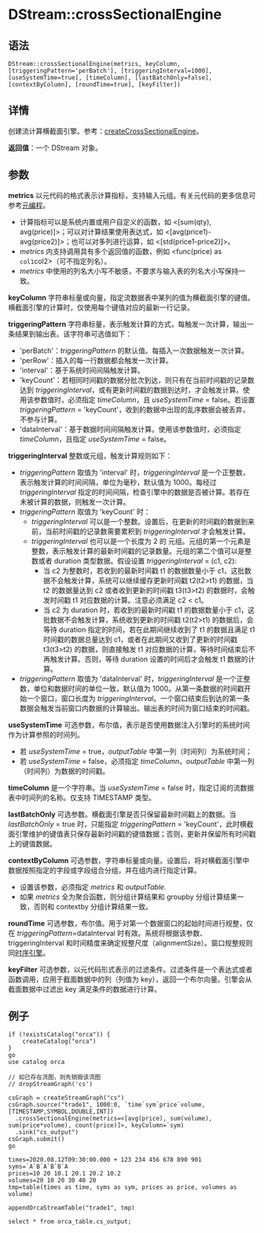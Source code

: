 # DStream::crossSectionalEngine

## 语法

`DStream::crossSectionalEngine(metrics, keyColumn,
[triggeringPattern='perBatch'], [triggeringInterval=1000], [useSystemTime=true],
[timeColumn], [lastBatchOnly=false], [contextByColumn], [roundTime=true],
[keyFilter])`

## 详情

创建流计算横截面引擎。参考：[createCrossSectionalEngine](../c/createCrossSectionalEngine.md)。

**返回值**：一个 DStream 对象。

## 参数

**metrics** 以元代码的格式表示计算指标，支持输入元组。有关元代码的更多信息可参考[元编程](../c/../../progr/objs/meta_progr.md)。

* 计算指标可以是系统内置或用户自定义的函数，如 <[sum(qty), avg(price)]>；可以对计算结果使用表达式，如
  <[avg(price1)-avg(price2)]>；也可以对多列进行运算，如 <[std(price1-price2)]>。
* *metrics* 内支持调用具有多个返回值的函数，例如 <func(price) as `col1`col2>（可不指定列名）。
* *metrics* 中使用的列名大小写不敏感，不要求与输入表的列名大小写保持一致。

**keyColumn**
字符串标量或向量，指定流数据表中某列的值为横截面引擎的键值。横截面引擎的计算时，仅使用每个键值对应的最新一行记录。

**triggeringPattern**
字符串标量，表示触发计算的方式，每触发一次计算，输出一条结果到输出表。该字符串可选值如下：

* 'perBatch'：*triggeringPattern* 的默认值。每插入一次数据触发一次计算。
* 'perRow'：插入的每一行数据都会触发一次计算。
* 'interval'：基于系统时间间隔触发计算。
* 'keyCount'：若相同时间戳的数据分批次到达，则只有在当前时间戳的记录数达到
  *triggeringInterval*，或有更新时间戳的数据到达时，才会触发计算。使用该参数值时，必须指定
  *timeColumn*，且 *useSystemTime* = false。若设置
  *triggeringPattern* = 'keyCount'，收到的数据中出现的乱序数据会被丢弃，不参与计算。
* 'dataInterval'：基于数据时间间隔触发计算。使用该参数值时，必须指定 *timeColumn*，且指定
  *useSystemTime* = false。

**triggeringInterval** 整数或元组，触发计算规则如下：

* *triggeringPattern* 取值为 'interval' 时，*triggeringInterval*
  是一个正整数，表示触发计算的时间间隔，单位为毫秒，默认值为 1000。每经过 *triggeringInterval*
  指定的时间间隔，检查引擎中的数据是否被计算。若存在未被计算的数据，则触发一次计算。
* *triggeringPattern* 取值为 'keyCount' 时：
  + *triggeringInterval* 可以是一个整数。设置后，在更新的时间戳的数据到来前，当前时间戳的记录数需要累积到
    *triggeringInterval* 才会触发计算。
  + *triggeringInterval* 也可以是一个长度为 2 的
    元组。元组的第一个元素是整数，表示触发计算的最新时间戳的记录数量。元组的第二个值可以是整数或者 duration 类型数据。假设设置
    *triggeringInterval* = (c1, c2):
    - 当 c2 为整数时，若收到的最新时间戳 t1 的数据数量小于 c1，这批数据不会触发计算，系统可以继续缓存更新时间戳
      t2(t2>t1) 的数据，当 t2 的数据量达到 c2 或者收到更新的时间戳 t3(t3>t2)
      的数据时，会触发时间戳 t1 对应数据的计算。注意必须满足 c2 < c1。
    - 当 c2 为 duration 时，若收到的最新时间戳 t1 的数据数量小于
      c1，这批数据不会触发计算，系统收到更新的时间戳 t2(t2>t1) 的数据后，会等待 duration
      指定的时间，若在此期间继续收到了 t1 的数据且满足 t1 时间戳的数据总量达到 c1，或者在此期间又收到了更新的时间戳
      t3(t3>t2) 的数据，则直接触发 t1 对应数据的计算，等待时间结束后不再触发计算。否则，等待
      duration 设置的时间后才会触发 t1 数据的计算。
* *triggeringPattern* 取值为 'dataInterval' 时，*triggeringInterval*
  是一个正整数，单位和数据时间的单位一致，默认值为 1000。从第一条数据的时间戳开始一个窗口，窗口长度为
  *triggeringInterval*。一个窗口结束后到达的第一条数据会触发当前窗口内数据的计算输出。输出表的时间为窗口结束的时间戳。

**useSystemTime** 可选参数，布尔值，表示是否使用数据注入引擎时的系统时间作为计算参照的时间列。

* 若 *useSystemTime* = true，*outputTable* 中第一列（时间列）为系统时间；
* 若 *useSystemTime* = false，必须指定 *timeColumn*，*outputTable*
  中第一列（时间列）为数据的时间戳。

**timeColumn** 是一个字符串。当 *useSystemTime* = false
时，指定订阅的流数据表中时间列的名称。仅支持 TIMESTAMP 类型。

**lastBatchOnly** 可选参数。横截面引擎是否只保留最新时间戳上的数据。当
*lastBatchOnly* = true 时，只能指定 *triggeringPattern* =
'keyCount'，此时横截面引擎维护的键值表只保存最新时间戳的键值数据；否则，更新并保留所有时间戳上的键值数据。

**contextByColumn**
可选参数，字符串标量或向量。设置后，将对横截面引擎中数据按照指定的字段或字段组合分组，并在组内进行指定计算。

* 设置该参数，必须指定 *metrics* 和 *outputTable*.
* 如果 *metrics* 全为聚合函数，则分组计算结果和 groupby 分组计算结果一致，否则和 contextby
  分组计算结果一致。

**roundTime** 可选参数，布尔值。用于对第一个数据窗口的起始时间进行规整，仅在
*triggeringPattern*=dataInterval 时有效。系统将根据该参数、triggeringInterval
和时间精度来确定规整尺度（alignmentSize）。窗口规整规则同[时序引擎](../c/createTimeSeriesEngine.md)。

**keyFilter** 可选参数，以元代码形式表示的过滤条件。过滤条件是一个表达式或者函数调用，应用于截面数据中的列（列值为
key），返回一个布尔向量。引擎会从截面数据中过滤出 key 满足条件的数据进行计算。

## 例子

```
if (!existsCatalog("orca")) {
	createCatalog("orca")
}
go
use catalog orca

// 如已存在流图，则先销毁该流图
// dropStreamGraph('cs')

csGraph = createStreamGraph("cs")
csGraph.source("trade1", 1000:0, `time`sym`price`volume,[TIMESTAMP,SYMBOL,DOUBLE,INT])
  .crossSectionalEngine(metrics=<[avg(price), sum(volume), sum(price*volume), count(price)]>, keyColumn=`sym)
  .sink("cs_output")
csGraph.submit()
go

times=2020.08.12T09:30:00.000 + 123 234 456 678 890 901
syms=`A`B`A`B`B`A
prices=10 20 10.1 20.1 20.2 10.2
volumes=20 10 20 30 40 20
tmp=table(times as time, syms as sym, prices as price, volumes as volume)

appendOrcaStreamTable("trade1", tmp)

select * from orca_table.cs_output;
```

